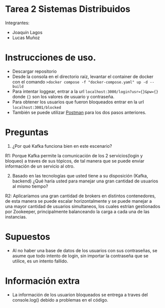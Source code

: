 # Tarea 2 Sistemas Distribuidos 
Integrantes:
- Joaquín Lagos
- Lucas Muñoz

# Instrucciones de uso.
- Descargar repositorio
- Desde la consola en el directorio raíz, levantar el container de docker con el comando ```>docker compose -f "docker-compose.yaml" up -d --build```
- Para intentar loggear, entrar a la url ```localhost:3000/login?usr={}&pw={}``` donde ```{}``` son los valores de usuario y contraseña.
- Para obtener los usuarios que fueron bloqueados entrar en la url ```localhost:3001/blocked```
- También se puede utilizar [Postman](https://www.postman.com) para los dos pasos anteriores.

# Preguntas

1. ¿Por qué Kafka funciona bien en este escenario?

R1: Porque Kafka permite la comunicación de los 2 servicios(login y bloqueo) a traves de sus tópicos, de tal manera que se puede enviar información de un servicio al otro.

2. Basado en las tecnologías que usted tiene a su disposición (Kafka, backend) ¿Qué haría usted para manejar
una gran cantidad de usuarios al mismo tiempo?

R2: Aplicaríamos una gran cantidad de brokers en distintos contenedores, de esta manera se puede escalar horizontalmente y se puede manejar a una mayor cantidad de usuarios simultaneos, los cuales estrían gestionados por Zookeeper, principalmente balanceando la carga a cada una de las instancias. 

# Supuestos
- Al no haber una base de datos de los usuarios con sus contraseñas, se asume que todo intento de login, sin importar la contraseña que se utilice, es un intento fallido.

# Información extra
- La información de los usuarion bloqueados se entrega a traves del console.log() debido a problemas en el código.
